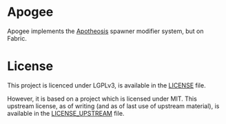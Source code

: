 # Apogee

Apogee implements the [Apotheosis](https://www.curseforge.com/minecraft/mc-mods/apotheosis) spawner modifier system, but on Fabric.


# License

This project is licenced under LGPLv3, is available in the [LICENSE](LICENSE) file.

However, it is based on a project which is licensed under MIT. This upstream license, as of writing (and as of last use of upstream material), is available in the [LICENSE_UPSTREAM](LICENSE_UPSTREAM) file.